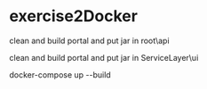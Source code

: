 # exercise2Docker

clean and build portal and put jar in root\api

clean and build portal and put jar in ServiceLayer\ui

docker-compose up --build
